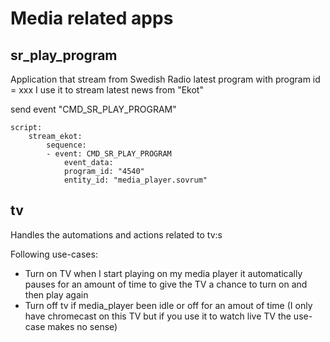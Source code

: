 # Media related apps
## sr_play_program
Application that stream from Swedish Radio latest program with program id = xxx
I use it to stream latest news from "Ekot" 

send event "CMD_SR_PLAY_PROGRAM"

```
script:
    stream_ekot:
        sequence:
        - event: CMD_SR_PLAY_PROGRAM
            event_data:
            program_id: "4540"
            entity_id: "media_player.sovrum"

```

## tv
Handles the automations and actions related to tv:s

Following use-cases:
- Turn on TV when I start playing on my media player
  it automatically pauses for an amount of time to give the TV
  a chance to turn on and then play again
- Turn off tv if media_player been idle or off for an amout of time
  (I only have chromecast on this TV but if you use it to watch live TV the use-case makes no sense)